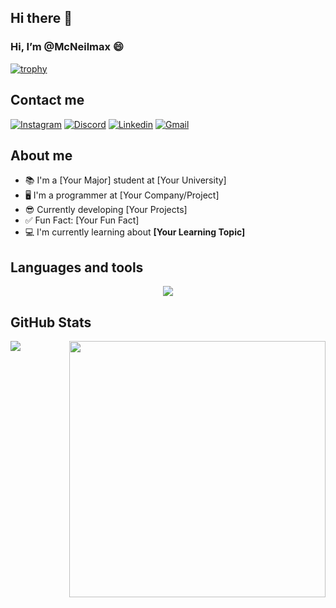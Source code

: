 ## Hi there 👋

<!--
**McNeilmax/McNeilmax** is a ✨ _special_ ✨ repository because its `README.md` (this file) appears on your GitHub profile.

Here are some ideas to get you started:

- 🔭 I’m currently working on ...
- 🌱 I’m currently learning ...
- 👯 I’m looking to collaborate on ...
- 🤔 I’m looking for help with ...
- 💬 Ask me about ...
- 📫 How to reach me: ...
- 😄 Pronouns: ...
- ⚡ Fun fact: ...
-->

### Hi, I’m @McNeilmax :smile:

[![trophy](https://github-profile-trophy.vercel.app/?username=YourUsername&theme=matrix&column=6&row=1&margin-w=10)](https://github.com/ryo-ma/github-profile-trophy)

## Contact me
<a href="https://www.instagram.com/YourInstagram/" target="_blank"><img src="https://img.shields.io/badge/Instagram-E4405F?style=for-the-badge&logo=instagram&logoColor=black" alt="Instagram"></a>
<a href="https://discordapp.com/users/YourDiscordID/" target="_blank"><img src="https://img.shields.io/badge/Discord-5865F2?style=for-the-badge&logo=discord&logoColor=black" alt="Discord"></a>
<a href="https://www.linkedin.com/in/YourLinkedIn/" target="_blank"><img src="https://img.shields.io/badge/Linkedin-2290f0?style=for-the-badge&logo=linkedin&logoColor=black" alt="Linkedin"></a>
<a href="mailto:youremail@gmail.com" target="_blank"><img src="https://img.shields.io/badge/Gmail-D14836?style=for-the-badge&logo=gmail&logoColor=black" alt="Gmail"> </a>

## About me
- 📚 I'm a [Your Major] student at [Your University]
- 🖥️ I'm a programmer at [Your Company/Project]
- 😎 Currently developing [Your Projects]
- ✅ Fun Fact: [Your Fun Fact]
- 💻 I'm currently learning about **[Your Learning Topic]**

## Languages and tools
<p align="center">
  <a href="https://skillicons.dev">
    <img src="https://skillicons.dev/icons?i=arduino,aws,c,cpp,discord,eclipse,fastapi,git,github,gmail,instagram,java,linkedin,matlab,opencv,py,ros,ubuntu,vscode,windows" />
  </a>
</p> 

## GitHub Stats
<div>
<p><img align="left" src="https://github-readme-stats.vercel.app/api/top-langs?username=McNeilmax&show_icons=true&locale=en&layout=compact&theme=chartreuse-dark&langs_count=4"/></p>
<p><img align="right" src="https://github-readme-stats.vercel.app/api?username=McNeilmax&show_icons=true&locale=en&theme=chartreuse-dark"  width="410" /></p>
</div>
